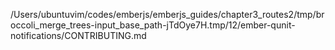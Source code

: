 /Users/ubuntuvim/codes/emberjs/emberjs_guides/chapter3_routes2/tmp/broccoli_merge_trees-input_base_path-jTdOye7H.tmp/12/ember-qunit-notifications/CONTRIBUTING.md